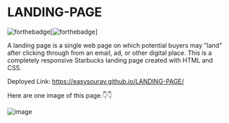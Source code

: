 # LANDING-PAGE
![forthebadge](https://forthebadge.com/images/badges/built-with-love.svg)[![forthebadge](https://forthebadge.com/images/badges/built-with-love.svg)]

A landing page is a single web page on which potential buyers may "land" after clicking through from an email, ad, or other digital place.
This is a completely responsive Starbucks landing page created with HTML and CSS.

Deployed Link: https://easysourav.github.io/LANDING-PAGE/

Here are one image of this page.👇👇

![image](https://user-images.githubusercontent.com/75858184/210274003-13afff3c-2121-4b8c-bca7-281f85501ae9.png)

